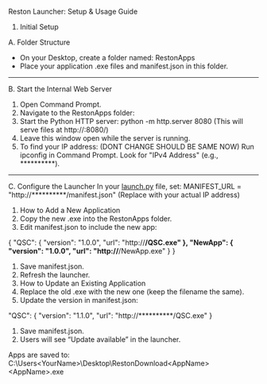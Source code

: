 Reston Launcher: Setup & Usage Guide

1. Initial Setup

A. Folder Structure

- On your Desktop, create a folder named: RestonApps
- Place your application .exe files and manifest.json in this folder.

---

B. Start the Internal Web Server

1. Open Command Prompt.
2. Navigate to the RestonApps folder:
3. Start the Python HTTP server:
python -m http.server 8080
(This will serve files at http://<your-ip>:8080/)
4. Leave this window open while the server is running.
5. To find your IP address: (DONT CHANGE SHOULD BE SAME NOW)
Run ipconfig in Command Prompt.
Look for "IPv4 Address" (e.g., **********).

---

C. Configure the Launcher
In your [launch.py](http://launch.py/) file, set:
MANIFEST_URL = "http://**********/manifest.json"
(Replace with your actual IP address)

1. How to Add a New Application
2. Copy the new .exe into the RestonApps folder.
3. Edit manifest.json to include the new app:

{
"QSC": {
"version": "1.0.0",
"url": "http://**********/QSC.exe"
},
"NewApp": {
"version": "1.0.0",
"url": "http://**********/NewApp.exe"
}
}

1. Save manifest.json.
2. Refresh the launcher.
3. How to Update an Existing Application
4. Replace the old .exe with the new one (keep the filename the same).
5. Update the version in manifest.json:

"QSC": {
"version": "1.1.0",
"url": "http://**********/QSC.exe"
}

1. Save manifest.json.
2. Users will see “Update available” in the launcher.

Apps are saved to:
C:\Users\<YourName>\Desktop\RestonDownload\<AppName>\<AppName>.exe
